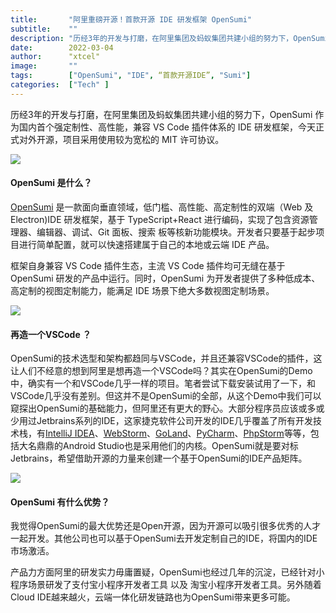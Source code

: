 ```yaml
---
title:       "阿里重磅开源！首款开源 IDE 研发框架 OpenSumi"
subtitle:    ""
description: "历经3年的开发与打磨，在阿里集团及蚂蚁集团共建小组的努力下，OpenSumi 作为国内首个强定制性、高性能，兼容 VS Code 插件体系的 IDE 研发框架，今天正式对外开源，项目采用使用较为宽松的 MIT 许可协议"
date:        2022-03-04
author:      "xtcel"
image:       ""
tags:        ["OpenSumi", "IDE", “首款开源IDE”, "Sumi"]
categories:  ["Tech" ]
---
```


历经3年的开发与打磨，在阿里集团及蚂蚁集团共建小组的努力下，OpenSumi 作为国内首个强定制性、高性能，兼容 VS Code 插件体系的 IDE 研发框架，今天正式对外开源，项目采用使用较为宽松的 MIT 许可协议。

![](http://qn.xtcel.com/posts/opensumi/01.png)

#### OpenSumi 是什么？

[OpenSumi](https://github.com/opensumi/core) 是一款面向垂直领域，低门槛、高性能、高定制性的双端（Web 及 Electron)IDE 研发框架，基于 TypeScript+React 进行编码，实现了包含资源管理器、编辑器、调试、Git 面板、搜索 板等核新功能模块。开发者只要基于起步项目进行简单配置，就可以快速搭建属于自己的本地或云端 IDE 产品。

框架自身兼容 VS Code 插件生态，主流 VS Code 插件均可⽆缝在基于 OpenSumi 研发的产品中运行。同时，OpenSumi 为开发者提供了多种低成本、⾼定制的视图定制能力，能满足 IDE 场景下绝大多数视图定制场景。

![](http://qn.xtcel.com/posts/opensumi/02.png)

#### 再造一个VSCode ？

OpenSumi的技术选型和架构都趋同与VSCode，并且还兼容VSCode的插件，这让人们不经意的想到阿里是想再造一个VSCode吗？其实在OpenSumi的Demo中，确实有一个和VSCode几乎一样的项目。笔者尝试下载安装试用了一下，和VSCode几乎没有差别。但这并不是OpenSumi的全部，从这个Demo中我们可以窥探出OpenSumi的基础能力，但阿里还有更大的野心。大部分程序员应该或多或少用过Jetbrains系列的IDE，这家捷克软件公司开发的IDE几乎覆盖了所有开发技术栈，有[IntelliJ IDEA](https://www.jetbrains.com/idea/)、[WebStorm](https://www.jetbrains.com/webstorm/)、[GoLand](https://www.jetbrains.com/go/)、[PyCharm](https://www.jetbrains.com/pycharm/)、[PhpStorm](https://www.jetbrains.com/phpstorm/)等等，包括大名鼎鼎的Android Studio也是采用他们的内核。OpenSumi就是要对标Jetbrains，希望借助开源的力量来创建一个基于OpenSumi的IDE产品矩阵。

![](http://qn.xtcel.com/posts/opensumi/03.png)

#### OpenSumi 有什么优势？

我觉得OpenSumi的最大优势还是Open开源，因为开源可以吸引很多优秀的人才一起开发。其他公司也可以基于OpenSumi去开发定制自己的IDE，将国内的IDE市场激活。

产品力方面阿里的研发实力毋庸置疑，OpenSumi也经过几年的沉淀，已经针对小程序场景研发了支付宝小程序开发者工具 以及 淘宝小程序开发者工具。另外随着Cloud IDE越来越火，云端一体化研发链路也为OpenSumi带来更多可能。

